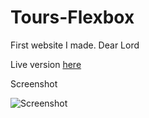 # Tours-Flexbox
First website I made. Dear Lord

Live version [here](http://tours-flexbox.surge.sh)

Screenshot

![Screenshot](http://res.cloudinary.com/dx4hqzp99/image/upload/v1500600248/ToursCompletePage_fz7vme.png)